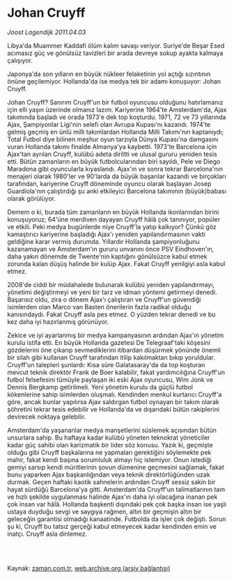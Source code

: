 # Johan Cruyff

*Joost Lagendijk 2011.04.03*

<td class="columnist-detail">
<p>Libya'da Muammer Kaddafi ölüm kalım savaşı veriyor. Suriye'de Beşar Esed acımasız güç ve gönülsüz tavizleri bir arada devreye sokup ayakta kalmaya çalışıyor.</p>
<p>
<div id="haberMetinDiv">
<p>Japonya'da son yılların en büyük nükleer felaketinin yol açtığı sızıntının önüne geçilemiyor. Hollanda'da ise medya tek bir adamı konuşuyor: Johan Cruyff.
<p>Johan Cruyff? Sanırım Cruyff'un bir futbol oyuncusu olduğunu hatırlamanız için elli yaşın üzerinde olmanız lazım. Kariyerine 1964'te Amsterdam'da, Ajax takımında başladı ve orada 1973'e dek top koşturdu. 1971, 72 ve 73 yıllarında Ajax, Şampiyonlar Ligi'nin selefi olan Avrupa Kupası'nı kazandı. 1974'te gelmiş geçmiş en ünlü milli takımlardan Hollanda Milli Takımı'nın kaptanıydı; Total Futbol diye bilinen meşhur oyun tarzıyla Dünya Kupası'na damgasını vuran Hollanda takımı finalde Almanya'ya kaybetti. 1973'te Barcelona için Ajax'tan ayrılan Cruyff, kulübü adeta diriltti ve ulusal gururu yeniden tesis etti. Bütün zamanların en büyük futbolcularından biri sayıldı, Pele ve Diego Maradona gibi oyuncularla kıyaslandı. Ajax'ın ve sonra tekrar Barcelona'nın menajeri olarak 1980'ler ve 90'larda da büyük başarılar kazandı ve birçokları tarafından, kariyerine Cruyff döneminde oyuncu olarak başlayan Josep Guardiola'nın çalıştırdığı şu anki etkileyici Barcelona takımının (büyük)babası olarak görülüyor.
<p>Demem o ki, burada tüm zamanların en büyük Hollanda ikonlarından birini konuşuyoruz; 64'üne merdiven dayayan Cruyff hâlâ çok tanınıyor, popüler ve etkili. Peki medya bugünlerde niye Cruyff'la yatıp kalkıyor? Çünkü göz kamaştırıcı kariyerine başladığı Ajax'ı yeniden yapılandırmasının vakti geldiğine karar vermiş durumda. Yıllardır Hollanda şampiyonluğunu kazanamayan ve Amsterdam'ın gururu unvanını önce PSV Eindhoven'ın, daha yakın dönemde de Twente'nin kaptığını gönülsüzce kabul etmek zorunda kalan düşüş halinde bir kulüp Ajax. Fakat Cruyff yenilgiyi asla kabul etmez.
<p>2008'de ciddi bir müdahalede bulunarak kulübü yeniden yapılandırmayı, yönetimi değiştirmeyi ve yeni bir tarz ve idman yöntemi getirmeyi denedi. Başarısız oldu, zira o dönem Ajax'ı çalıştıran ve Cruyff'un güvendiği isimlerden olan Marco van Basten önerilerin fazla radikal olduğu kanısındaydı. Fakat Cruyff asla pes etmez. O yüzden tekrar denedi ve bu kez daha iyi hazırlanmış görünüyor.
<p>Zekice ve iyi ayarlanmış bir medya kampanyasının ardından Ajax'ın yönetim kurulu istifa etti. En büyük Hollanda gazetesi De Telegraaf'taki köşesini gözdelerini öne çıkarıp sevmediklerini itibardan düşürmek yönünde önemli bir silah gibi kullanan Cruyff tarafından itilip kakılmaktan bıkıp yoruldular. Cruyff'un talepleri şunlardı: Kısa süre Galatasaray'da da top koşturan mevcut teknik direktör Frank de Boer kalabilir, fakat yardımcılığına Cruyff'un futbol felsefesini tümüyle paylaşan iki eski Ajax oyuncusu, Wim Jonk ve Dennis Bergkamp getirilmeli. Yeni yönetim kurulu da güçlü futbol kökenlerine sahip isimlerden oluşmalı. Kendinden menkul kurtarıcı Cruyff'a göre, ancak bunlar yapılırsa Ajax saldırgan futbol oynayan bir takım olarak şöhretini tekrar tesis edebilir ve Hollanda'da ve dışarıdaki bütün rakiplerini devirecek noktaya gelebilir.
<p>Amsterdam'da yaşananlar medya manşetlerini süslemek açısından bütün unsurlara sahip. Bu haftaya kadar kulübü yöneten teknokrat yöneticiler kadar güç sahibi olan karizmatik bir lider söz konusu. Yazık ki, geçmişte olduğu gibi Cruyff başkalarına ne yapmaları gerektiğini söylemekte pek mahir, fakat kendi başına sorumluluk almayı hiç istemiyor. Onun istediği gemiyi sarsıp kendi müritlerinin şovun dümenine geçmesini sağlamak, fakat bunu yaparken Ajax başkanlığından veya teknik direktörlüğünden uzak durmak. Geçen haftaki kaotik sahnelerin ardından Cruyff sessiz sakin bir hayat sürdüğü Barcelona'ya gitti. Amsterdam'da Cruyff'un talimatlarının tam ve hızlı şekilde uygulanması halinde Ajax'ın daha iyi olacağına inanan pek çok insan var hâlâ. Hollanda başkenti dışındaki pek çok başka insan ise yaşlı ustaya duyduğu sevgi ve saygıya rağmen, altın bir geçmişin altın bir geleceğin garantisi olmadığı kanaatinde. Futbolda da işler çok değişti. Sorun şu ki, Cruyff bu tatsız gerçeği kabul etmeyecek kadar kendinden emin ve inatçı. Cruyff asla dinlemez. </p></p></p></p></p></p></div>
</p>


<p><br>
		 </br></p></td>

Kaynak: [zaman.com.tr](http://zaman.com.tr/yazar.do?yazino=1116654), [web.archive.org (arşiv bağlantısı)](http://web.archive.org/web/20110504165405/http://www.zaman.com.tr:80/yazar.do?yazino=1116654)
